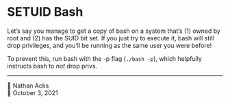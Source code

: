 # SETUID Bash

Let’s say you manage to get a copy of bash on a system that’s (1) owned by root and (2) has the SUID bit set. If you just try to execute it, bash will still drop privileges, and you’ll be running as the same user you were before!

To prevent this, run bash with the -p flag (`./bash -p`), which helpfully instructs bash to *not* drop privs.

- - - -

<span aria-hidden="true">👤</span> Nathan Acks  
<span aria-hidden="true">📅</span> October 3, 2021
